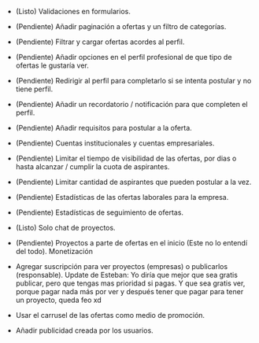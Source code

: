 - (Listo) Validaciones en formularios.
- (Pendiente) Añadir paginación a ofertas y un filtro de categorías.
- (Pendiente) Filtrar y cargar ofertas acordes al perfil.
- (Pendiente) Añadir opciones en el perfil profesional de que tipo de ofertas le gustaría ver.
- (Pendiente)  Redirigir al perfil para completarlo si se intenta postular y no tiene perfil.
- (Pendiente) Añadir un recordatorio / notificación para que completen el perfil.
- (Pendiente) Añadir requisitos para postular a la oferta.
- (Pendiente) Cuentas institucionales y cuentas empresariales.
- (Pendiente) Limitar el tiempo de visibilidad de las ofertas, por dias o hasta alcanzar / cumplir la cuota de aspirantes.
- (Pendiente) Limitar cantidad de aspirantes que pueden postular a la vez.
- (Pendiente) Estadísticas de las ofertas laborales para la empresa.
- (Pendiente) Estadísticas de seguimiento de ofertas.
- (Listo) Solo chat de proyectos.
- (Pendiente) Proyectos a parte de ofertas en el inicio (Este no lo entendí del todo).
Monetización

- Agregar suscripción para ver proyectos (empresas) o publicarlos (responsable). Update de Esteban: Yo diría que mejor que sea gratis publicar, pero que tengas mas prioridad si pagas. Y que sea gratis ver, porque pagar nada más por ver y después tener que pagar para tener un proyecto, queda feo xd

- Usar el carrusel de las ofertas como medio de promoción.
- Añadir publicidad creada por los usuarios.